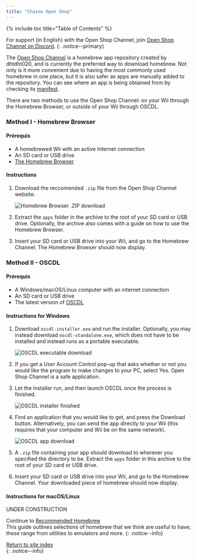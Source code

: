 ```yaml
---
title: "Chaine Open Shop"
---
```


{% include toc title="Table of Contents" %}

For support (in English) with the Open Shop Channel, join [Open Shop Channel on Discord](https://discord.gg/osc).
{: .notice--primary}

The [Open Shop Channel](https://oscwii.org/) is a homebrew app repository created by dhtdht020, and is currently the preferred way to download homebrew. Not only is it more convenient due to having the most commonly used homebrew in one place, but it is also safer as apps are manually added to the repository. You can see where an app is being obtained from by checking its [manifest](https://github.com/OpenShopChannel/Apps/tree/master/contents).

There are two methods to use the Open Shop Channel: on your Wii through the Homebrew Browser, or outside of your Wii through OSCDL.

### Method I - Homebrew Browser

#### Prérequis

+ A homebrewed Wii with an active Internet connection
+ An SD card or USB drive
+ [The Homebrew Browser](https://oscwii.org/library/app/homebrew_browser)

#### Instructions

1. Download the reccomended `.zip` file from the Open Shop Channel website.

    ![Homebrew Browser .ZIP download](/images/osc/zip-download-HBB.png)

1. Extract the `apps` folder in the archive to the root of your SD card or USB drive. Optionally, the archive also comes with a guide on how to use the Homebrew Browser.
1. Insert your SD card or USB drive into your Wii, and go to the Homebrew Channel. The Homebrew Browser should now display.

### Method II - OSCDL

#### Prérequis

+ A Windows/macOS/Linux computer with an internet connection
+ An SD card or USB drive
+ The latest version of [OSCDL](https://github.com/dhtdht020/osc-dl/releases/latest)

#### Instructions for Windows

1. Download `oscdl-installer.exe` and run the installer. Optionally, you may instead download `oscdl-standalone.exe`, which does not have to be installed and instead runs as a portable executable.

    ![OSCDL executable download](/images/osc/exe-download-OSCDL.png)

1. If you get a User Account Control pop-up that asks whether or not you would like the program to make changes to your PC, select Yes. Open Shop Channel is a safe application.
1. Let the installer run, and then launch OSCDL once the process is finished.

    ![OSCDL installer finished](/images/osc/install-finished-OSCDL.png)

1. Find an application that you would like to get, and press the Download button. Alternatively, you can send the app directly to your Wii (this requires that your computer and Wii be on the same network).

    ![OSCDL app download](/images/osc/app-download-OSCDL.png)

1. A `.zip` file containing your app should download to wherever you specified the directory to be. Extract the `apps` folder in this archive to the root of your SD card or USB drive.
1. Insert your SD card or USB drive into your Wii, and go to the Homebrew Channel. Your downloaded piece of homebrew should now display.

#### Instructions for macOS/Linux

UNDER CONSTRUCTION

Continue to [Recommended Homebrew](recommended-homebrew)<br> This guide outlines selections of homebrew that we think are useful to have; these range from utilities to emulators and more.
{: .notice--info}

[Return to site index](site-navigation)<br>
{: .notice--info}
